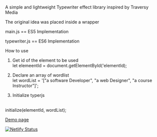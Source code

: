 A simple and lightweight Typewriter effect library inspired by Traversy Media

The original idea was placed inside a wrapper

main.js == ES5 Implementation

typewriter.js == ES6 Implementation

How to use

1. Get id of the element to be used <br>
let elemeentId = document.getElementById('elementId);

2. Declare an array of wordlist <br>
let wordList = '["a software Developer", "a web Designer", "a course Instructor"]';

3. Initialize typerjs
<br>
initialize(elementId, wordList);


<a href="https://africana1.github.io/typerjs/" target="_blank">Demo page</a>

[![Netlify Status](https://api.netlify.com/api/v1/badges/a449eeb7-837b-41ba-9978-c32375569b02/deploy-status)](https://app.netlify.com/sites/ngstates/deploys)
